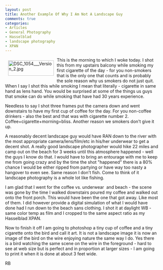 ```yaml
---
layout: post
title: Another Example Of Why I Am Not A Landscape Guy
comments: true
categories:
- Articles
- General Photography
- Hasselblad
- landscape photography
- XPAN
---
```

<a rel="lightbox" href="/wp-content/uploads/2010/04/DSC_1054___Version_2.jpg"><img title="DSC_1054___Version_2.jpg" src="/wp-content/uploads/2010/04/.thumbs/.DSC_1054___Version_2.jpg" border="0" alt="DSC_1054___Version_2.jpg" hspace="10" vspace="10" width="150" height="50" align="left" /></a>This is the morning to which I woke today. I shot this from my upstairs balcony while smoking my first cigarette of the day - for you non-smokers that is the only one that counts and is probably the sole reason why us smokers do not just quit. When I say I shot this while smoking I mean that literally - cigarette in same hand as lens hand. You would be surprised at some of the things us guys that smoke can do while smoking that have had 30 years experience.

Needless to say I shot three frames put the camera down and went downstairs to have my first cup of coffee for the day. For you non-coffee drinkers - also the best and that was with cigarette number 2. Coffee+cigarette+morning=bliss. Another reason we smokers don't give it up.

A reasonably decent landscape guy would have RAN down to the river with the most appropriate camera/lens/film/etc in his/her underwear to get a decent shot. A really good landscape photographer would hike 22 miles and camp out on the beach for 3 weeks until this atmosphere happened - well the guys I know do that. I would have to bring an entourage with me to keep me from going crazy and by the time the shot "happened" there is a 80% chance I would be either ripped from partying or have way too nasty a hangover to even see. Same reason I don't fish. Come to think of it landscape photography is a whole lot like fishing.

I am glad that I went for the coffee vs. underwear  and beach - the scene was gone by the time I walked downstairs poured my coffee and walked out onto the front porch. This would have been the one that got away. Like most of them. I did however provide a digital simulation of what I would have done had I run down to the beach sans clothing. I shot it at daylight WB - same color temp as film and I cropped to the same aspect ratio as my Hasselblad XPAN.

Now to finish it off I am going to photoshop a tiny cup of coffee and a tiny cigarette onto the bird and call it art. It is not a landscape image it is now an image of the bird on the wire enjoying nature the same way I do. Yes there is a bird watching the same scene on the wire in the foreground - hard to see at web size but is perfect and in proportion at larger sizes - I am going to print it when it is done at about 3 feet wide.

RB